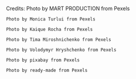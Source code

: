 

Credits: 
    Photo by MART PRODUCTION from Pexels

    Photo by Monica Turlui from Pexels

    Photo by Kaique Rocha from Pexels

    Photo by Tima Miroshnichenko from Pexels

    Photo by Volodymyr Hryshchenko from Pexels

    Photo by pixabay from Pexels

    Photo by ready-made from Pexels